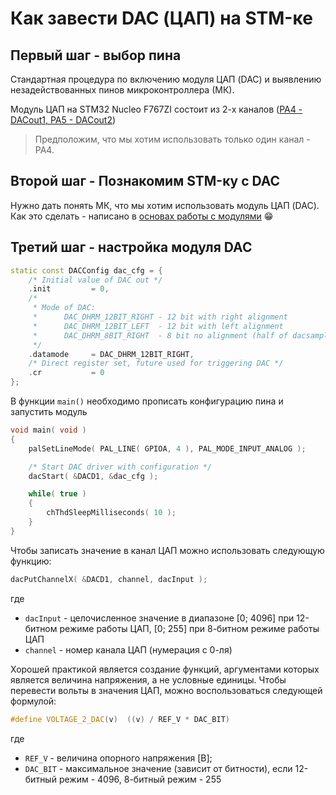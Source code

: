 # Как завести DAC (ЦАП) на STM-ке

## Первый шаг - выбор пина

Стандартная процедура по включению модуля ЦАП (DAC) и выявлению незадействованных пинов микроконтроллера (МК). 

Модуль ЦАП на STM32 Nucleo F767ZI состоит из 2-х каналов ([PA4 - DACout1, PA5 - DACout2](https://www.st.com/content/ccc/resource/technical/document/datasheet/group3/c5/37/9c/1d/a6/09/4e/1a/DM00273119/files/DM00273119.pdf/jcr:content/translations/en.DM00273119.pdf#page=69))

> Предположим, что мы хотим использовать только один канал - PA4.  

## Второй шаг - Познакомим STM-ку с DAC

Нужно дать понять МК, что мы хотим использовать модуль ЦАП (DAC). Как это сделать - написано в [основах работы с модулями](Basics.md) :grin:

## Третий шаг - настройка модуля DAC

```cpp
static const DACConfig dac_cfg = {
    /* Initial value of DAC out */
    .init         = 0,
    /*
     * Mode of DAC:
     *      DAC_DHRM_12BIT_RIGHT - 12 bit with right alignment
     *      DAC_DHRM_12BIT_LEFT  - 12 bit with left alignment
     *      DAC_DHRM_8BIT_RIGHT  - 8 bit no alignment (half of dacsample_t [uint16_t] type)
     */
    .datamode     = DAC_DHRM_12BIT_RIGHT,
    /* Direct register set, future used for triggering DAC */
    .cr           = 0
};
``` 

В функции `main()` необходимо прописать конфигурацию пина и запустить модуль

```cpp
void main( void )
{
    palSetLineMode( PAL_LINE( GPIOA, 4 ), PAL_MODE_INPUT_ANALOG );

    /* Start DAC driver with configuration */
    dacStart( &DACD1, &dac_cfg );

    while( true )
    {
    	chThdSleepMilliseconds( 10 );
    }
}
```

Чтобы записать значение в канал ЦАП можно использовать следующую функцию:

```cpp
dacPutChannelX( &DACD1, channel, dacInput );
```

где
* `dacInput` - целочисленное значение в диапазоне [0; 4096] при 12-битном режиме работы ЦАП, [0; 255] при 8-битном режиме работы ЦАП
* `channel` - номер канала ЦАП (нумерация с 0-ля)

Хорошей практикой является создание функций, аргументами которых является величина напряжения, а не условные единицы. 
Чтобы перевести вольты в значения ЦАП, можно воспользоваться следующей формулой:

```cpp
#define VOLTAGE_2_DAC(v)  ((v) / REF_V * DAC_BIT)
```

где 
* `REF_V` - величина опорного напряжения [B];
* `DAC_BIT` - максимальное значение (зависит от битности), если 12-битный режим - 4096, 8-битный режим - 255